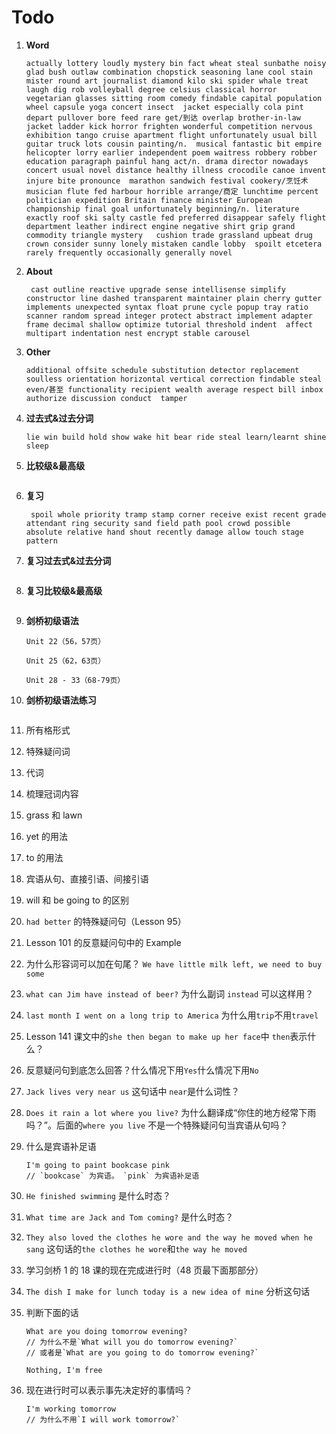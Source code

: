 # Todo

1. **Word**

   ```
   actually lottery loudly mystery bin fact wheat steal sunbathe noisy glad bush outlaw combination chopstick seasoning lane cool stain  mister round art journalist diamond kilo ski spider whale treat  laugh dig rob volleyball degree celsius classical horror  vegetarian glasses sitting room comedy findable capital population wheel capsule yoga concert insect  jacket especially cola pint  depart pullover bore feed rare get/到达 overlap brother-in-law jacket ladder kick horror frighten wonderful competition nervous exhibition tango cruise apartment flight unfortunately usual bill guitar truck lots cousin painting/n.  musical fantastic bit empire helicopter lorry earlier independent poem waitress robbery robber education paragraph painful hang act/n. drama director nowadays concert usual novel distance healthy illness crocodile canoe invent injure bite pronounce  marathon sandwich festival cookery/烹饪术 musician flute fed harbour horrible arrange/商定 lunchtime percent  politician expedition Britain finance minister European championship final goal unfortunately beginning/n. literature exactly roof ski salty castle fed preferred disappear safely flight department leather indirect engine negative shirt grip grand commodity triangle mystery   cushion trade grassland upbeat drug crown consider sunny lonely mistaken candle lobby  spoilt etcetera rarely frequently occasionally generally novel
   ```

2. **About**

   ```
    cast outline reactive upgrade sense intellisense simplify constructor line dashed transparent maintainer plain cherry gutter  implements unexpected syntax float prune cycle popup tray ratio scanner random spread integer protect abstract implement adapter frame decimal shallow optimize tutorial threshold indent  affect multipart indentation nest encrypt stable carousel
   ```

3. **Other**

   ```
   additional offsite schedule substitution detector replacement soulless orientation horizontal vertical correction findable steal even/甚至 functionality recipient wealth average respect bill inbox authorize discussion conduct  tamper
   ```

4. **过去式&过去分词**

   ```
   lie win build hold show wake hit bear ride steal learn/learnt shine sleep
   ```

5. **比较级&最高级**

   ```

   ```

6. **复习**

   ```
    spoil whole priority tramp stamp corner receive exist recent grade attendant ring security sand field path pool crowd possible absolute relative hand shout recently damage allow touch stage pattern
   ```

7. **复习过去式&过去分词**

   ```

   ```

8. **复习比较级&最高级**

   ```

   ```

9. **剑桥初级语法**

   ```
   Unit 22（56，57页）

   Unit 25（62，63页）

   Unit 28 - 33（68-79页）
   ```

10. **剑桥初级语法练习**

    ```

    ```

11. 所有格形式

12. 特殊疑问词

13. 代词

14. 梳理冠词内容

15. grass 和 lawn

16. yet 的用法

17. to 的用法

18. 宾语从句、直接引语、间接引语

19. will 和 be going to 的区别

20. `had better` 的特殊疑问句（Lesson 95）

21. Lesson 101 的反意疑问句中的 Example

22. 为什么形容词可以加在句尾？ `We have little milk left, we need to buy some`

23. `what can Jim have instead of beer?` 为什么副词 `instead` 可以这样用？

24. `last month I went on a long trip to America` 为什么用`trip`不用`travel`

25. Lesson 141 课文中的`she then began to make up her face`中 `then`表示什么？

26. 反意疑问句到底怎么回答？什么情况下用`Yes`什么情况下用`No`

27. `Jack lives very near us` 这句话中 `near`是什么词性？

28. `Does it rain a lot where you live?` 为什么翻译成“你住的地方经常下雨吗？”。后面的`where you live` 不是一个特殊疑问句当宾语从句吗？

29. 什么是宾语补足语

    ```
    I'm going to paint bookcase pink
    // `bookcase` 为宾语。 `pink` 为宾语补足语
    ```

30. `He finished swimming` 是什么时态？

31. `What time are Jack and Tom coming?` 是什么时态？

32. `They also loved the clothes he wore and the way he moved when he sang` 这句话的`the clothes he wore`和`the way he moved`

33. 学习剑桥 1 的 18 课的现在完成进行时（48 页最下面那部分）

34. `The dish I make for lunch today is a new idea of mine` 分析这句话

35. 判断下面的话

    ```
    What are you doing tomorrow evening?
    // 为什么不是`What will you do tomorrow evening?`
    // 或者是`What are you going to do tomorrow evening?`

    Nothing, I'm free
    ```

36. 现在进行时可以表示事先决定好的事情吗？

    ```
    I'm working tomorrow
    // 为什么不用`I will work tomorrow?`
    ```

